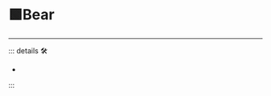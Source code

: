 # 🟩<ekos>Bear</ekos>

---

<!-- =================================================== -->
<!-- =================================================== -->
<!-- =================================================== -->
<!-- =================================================== -->
<!-- =================================================== -->
::: details 🛠

-

:::
